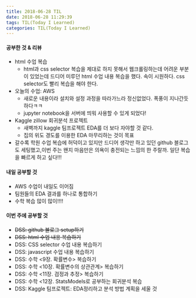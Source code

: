```yaml
---
title: 2018-06-28 TIL
date: 2018-06-28 11:29:39
tags: TIL(Today I Learned)
categories: TIL(Today I Learned)
---
```


#### 공부한 것 & 리뷰
- html 수업 복습
	- html과 css selector 복습을 제대로 하지 못해서 웹크롤링하는데 어려운 부분이 있었는데 드디어 미루던 html 수업 내용 복습을 했다. 속이 시원하다. css selector도 빨리 복습을 해야 한다.
- 오늘의 수업: AWS
	- 새로운 내용이라 설치와 설정 과정을 따라가느라 정신없었다. 폭풍이 지나간듯하다ㅋㅋ
	- jupyter notebook을 서버에 띄워 사용할 수 있게 되었다!
- Kaggle zillow 회귀분석 프로젝트
	- 새벽까지 kaggle 팀프로젝트 EDA를 더 보다 자야할 것 같다. 
	- 집의 위도 경도를 이용한 EDA 마무리하는 것이 목표
- 갈수록 학원 수업 복습에 허덕이고 있지만 드디어 생각만 하고 있던 github 블로그도 세팅했고,이번 주는 왠지 마음만은 의욕이 충전되는 느낌의 한 주랄까. 일단 복습을 빠르게 하고 싶다!!!


#### 내일 공부할 것
- AWS 수업이 내일도 이어짐
- 팀원들의 EDA 결과를 하나로 통합하기
- 수학 복습 많이 많이!!!!



#### 이번 주에 공부할 것
- ~~DSS: github 블로그 setup하기~~
- ~~DSS: html 수업 내용 복습하기~~
- DSS: CSS selector 수업 내용 복습하기
- DSS: javascript 수업 내용 복습하기
- DSS: 수학 <9장. 확률변수> 복습하기
- DSS: 수학 <10장. 확률변수의 상관관계> 복습하기
- DSS: 수학 <11장. 검정과 추정> 복습하기
- DSS: 수학 <12장. StatsModels로 공부하는 회귀분석 복습
- DSS: Kaggle 팀프로젝트: EDA정리하고 분석 방법 계획을 세울 것